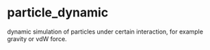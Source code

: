 # particle_dynamic
dynamic simulation of particles under certain interaction, for example gravity or vdW force.
